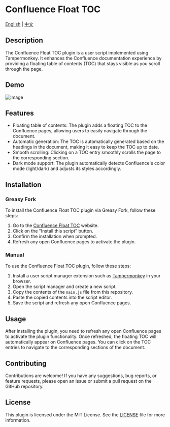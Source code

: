 # Confluence Float TOC

[English](README.MD) | [中文](README.zh-CN.md)

## Description
The Confluence Float TOC plugin is a user script implemented using Tampermonkey. It enhances the Confluence documentation experience by providing a floating table of contents (TOC) that stays visible as you scroll through the page.

## Demo

![image](https://github.com/user-attachments/assets/75e17794-4e9a-40d1-bede-5dd879945491)


## Features
- Floating table of contents: The plugin adds a floating TOC to the Confluence pages, allowing users to easily navigate through the document.
- Automatic generation: The TOC is automatically generated based on the headings in the document, making it easy to keep the TOC up to date.
- Smooth scrolling: Clicking on a TOC entry smoothly scrolls the page to the corresponding section.
- Dark mode support: The plugin automatically detects Confluence's color mode (light/dark) and adjusts its styles accordingly.

## Installation

### Greasy Fork

To install the Confluence Float TOC plugin via Greasy Fork, follow these steps:
1. Go to the [Confluence Float TOC](https://greasyfork.org/zh-CN/scripts/500070-confluence-floating-toc) website.
2. Click on the "Install this script" button.
3. Confirm the installation when prompted.
4. Refresh any open Confluence pages to activate the plugin.

### Manual            

To use the Confluence Float TOC plugin, follow these steps:
1. Install a user script manager extension such as [Tampermonkey](https://chromewebstore.google.com/detail/%E7%AF%A1%E6%94%B9%E7%8C%B4/dhdgffkkebhmkfjojejmpbldmpobfkfo) in your browser.
2. Open the script manager and create a new script.
3. Copy the contents of the `main.js` file from this repository.
4. Paste the copied contents into the script editor.
5. Save the script and refresh any open Confluence pages.

## Usage
After installing the plugin, you need to refresh any open Confluence pages to activate the plugin functionality. Once refreshed, the floating TOC will automatically appear on Confluence pages. You can click on the TOC entries to navigate to the corresponding sections of the document.

## Contributing
Contributions are welcome! If you have any suggestions, bug reports, or feature requests, please open an issue or submit a pull request on the GitHub repository.

## License
This plugin is licensed under the MIT License. See the [LICENSE](LICENSE) file for more information.
